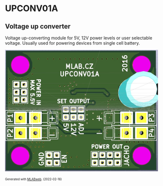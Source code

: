 <!--- PrjInfo ---> <!--- Please remove this line after manually editing --->
<!--- 00a56be08b96043df9e37d6aff7b6990 --->
<!--- Created:2022-02-16 22:20:11.434718: ---> 
<!--- Author:: ---> 
<!--- AuthorEmail:: ---> 
<!--- Tags:: ---> 
<!--- Ust:: ---> 
<!--- Label --->
<!--- ELabel ---> 
<!--- Name:UPCONV01A: --->
# UPCONV01A
<!--- LongName --->
## Voltage up converter
<!--- ELongName ---> 

<!--- Lead --->
Voltage up-converting module for 5V, 12V power levels or user selectable voltage. Usually used for powering devices from single cell battery.
<!--- ELead ---> 

![UPCONV01A](doc/img/UPCONV01A_small.jpg) 


<!--- Description --->
<!--- EDescription --->
<!--- Content --->
<!--- EContent --->
<sub><sup> Generated with [MLABweb](https://github.com/MLAB-project/MLABweb). (2022-02-16)</sup></sub>